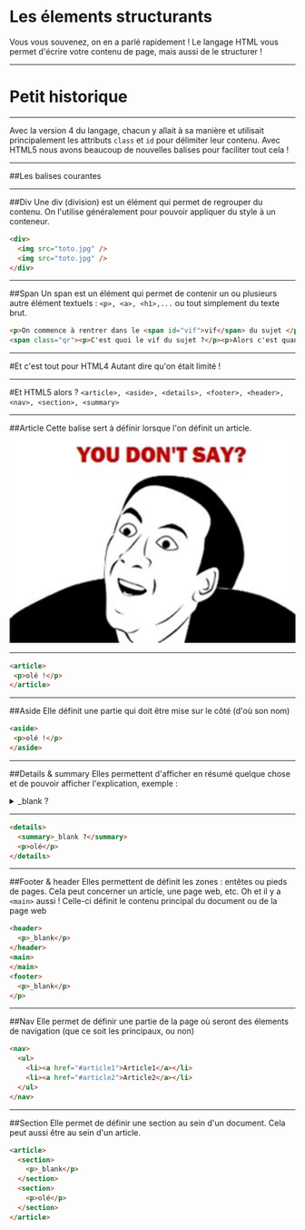 # Les élements structurants
Vous vous souvenez, on en a parlé rapidement ! Le langage HTML vous permet d'écrire votre contenu de page, mais aussi de le structurer !



---



# Petit historique


***


Avec la version 4 du langage, chacun y allait à sa manière et utilisait principalement les attributs `class` et `id` pour délimiter leur contenu. Avec HTML5 nous avons beaucoup de nouvelles balises pour faciliter tout cela !



---



##Les balises courantes


***


##Div
Une div (division) est un élément qui permet de regrouper du contenu. On l'utilise généralement pour pouvoir appliquer du style à un conteneur.
```html
<div>
  <img src="toto.jpg" />
  <img src="toto.jpg" />
</div>
```

***


##Span
Un span est un élément qui permet de contenir un ou plusieurs autre élément textuels : `<p>, <a>, <h1>,...` ou tout simplement du texte brut.
```html
<p>On commence à rentrer dans le <span id="vif">vif</span> du sujet </p>
<span class="qr"><p>C'est quoi le vif du sujet ?</p><p>Alors c'est quand ça commence à devnir intéressant !</p></span>
```


***


#Et c'est tout pour HTML4
Autant dire qu'on était limité !



---



#Et HTML5 alors ?
`<article>, <aside>, <details>, <footer>, <header>, <nav>, <section>, <summary>`


***


##Article
Cette balise sert à définir lorsque l'on définit un article.
![yds](youdontsay.png)


***


```html
<article>
 <p>olé !</p>
</article>
```


***


##Aside
Elle définit une partie qui doit être mise sur le côté (d'où son nom)
```html
<aside>
 <p>olé !</p>
</aside>
```


***


##Details & summary
Elles permettent d'afficher en résumé quelque chose et de pouvoir afficher l'explication, exemple :

<details>
  <summary>_blank ?</summary>
  <p>olé</p>
</details>


***


```html
<details>
  <summary>_blank ?</summary>
  <p>olé</p>
</details>
```


***


##Footer & header
Elles permettent de définit les zones : entêtes ou pieds de pages. Cela peut concerner un article, une page web, etc. Oh et il y a `<main>` aussi ! Celle-ci définit le contenu principal du document ou de la page web
```html
<header>
  <p>_blank</p>
</header>
<main>
</main>
<footer>
  <p>_blank</p>
</p>
```


***


##Nav
Elle permet de définir une partie de la page où seront des élements de navigation (que ce soit les principaux, ou non)

```html
<nav>
  <ul>
    <li><a href="#article1">Article1</a></li>
    <li><a href="#article2">Article2</a></li>
  </ul>
</nav>
```


***


##Section
Elle permet de définir une section au sein d'un document. Cela peut aussi être au sein d'un article.

```html
<article>
  <section>
    <p>_blank</p>
  </section>
  <section>
    <p>olé</p>
  </section>
</article>
```
